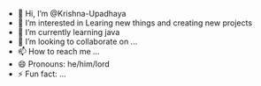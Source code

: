 - 👋 Hi, I’m @Krishna-Upadhaya
- 👀 I’m interested in Learing new things and creating new projects
- 🌱 I’m currently learning java
- 💞️ I’m looking to collaborate on ...
- 📫 How to reach me ...
- 😄 Pronouns: he/him/lord
- ⚡ Fun fact: ...

<!---
Krishna-Upadhaya/Krishna-Upadhaya is a ✨ special ✨ repository because its `README.md` (this file) appears on your GitHub profile.
You can click the Preview link to take a look at your changes.
--->
